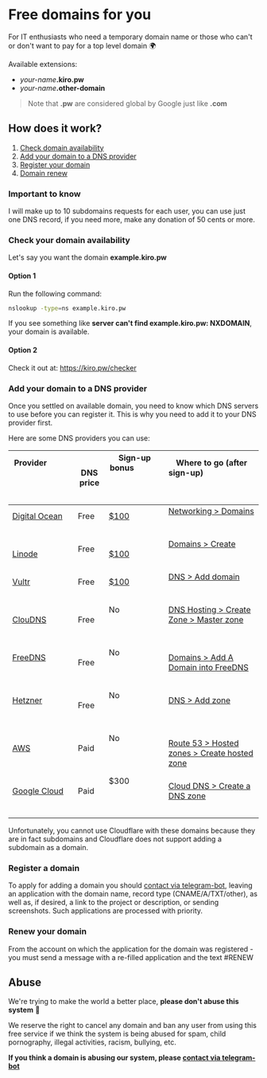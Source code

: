 # Free domains for you

For IT enthusiasts who need a temporary domain name or those who can't or don't want to pay for a top level domain 🌍

Available extensions:

- _your-name_**.kiro.pw**
- _your-name_**.other-domain**

> Note that **.pw** are considered global by Google just like **.com**

## How does it work?

1. [Check domain availability](#check-your-domain-availability)
2. [Add your domain to a DNS provider](#add-your-domain-to-a-dns-provider)
3. [Register your domain](#register-a-domain)
4. [Domain renew](#renew-your-domain)

### Important to know

I will make up to 10 subdomains requests for each user, you can use just one DNS record, if you need more, make any donation of 50 cents or more.

### Check your domain availability

Let's say you want the domain **example.kiro.pw**

#### Option 1

Run the following command:

```sh
nslookup -type=ns example.kiro.pw
```

If you see something like **server can't find example.kiro.pw: NXDOMAIN**, your domain is available.

#### Option 2

Check it out at: https://kiro.pw/checker

### Add your domain to a DNS provider

Once you settled on available domain, you need to know which DNS servers to use before you can register it. This is why you need to add it to your DNS provider first.

Here are some DNS providers you can use:

| Provider                                                                     | DNS price | Sign-up bonus                                                              | Where to go (after sign-up)                                                                                            |
| ---------------------------------------------------------------------------- | --------- | -------------------------------------------------------------------------- | ---------------------------------------------------------------------------------------------------------------------- |
| [Digital Ocean](https://m.do.co/)                              | Free      | [$100](https://m.do.co/)                                     | [Networking > Domains](https://cloud.digitalocean.com/networking/domains)                                              |
| [Linode](https://www.linode.com)  | Free      | [$100](https://www.linode.com/) | [Domains > Create](https://cloud.linode.com/domains/create)                                                            |
| [Vultr](https://www.vultr.com)                                  | Free      | [$100](https://www.vultr.com/)                                 | [DNS > Add domain](https://my.vultr.com/dns/)                                                                          |
| [ClouDNS](https://www.cloudns.net/)                            | Free      | No                                                                         | [DNS Hosting > Create Zone > Master zone](https://www.cloudns.net/main/)                                               |
| [FreeDNS](https://freedns.afraid.org)                                        | Free      | No                                                                         | [Domains > Add A Domain into FreeDNS](https://freedns.afraid.org/domain/add.php)                                       |
| [Hetzner](https://www.hetzner.com/)                                          | Free      | No                                                                         | [DNS > Add zone](https://dns.hetzner.com/add-zone)                                                                     |
| [AWS](https://aws.amazon.com/route53/pricing)                                | Paid      | No                                                                         | [Route 53 > Hosted zones > Create hosted zone](https://console.aws.amazon.com/route53/v2/hostedzones#CreateHostedZone) |
| [Google Cloud](https://cloud.google.com/dns/pricing)                         | Paid      | $300                                                                       | [Cloud DNS > Create a DNS zone](https://console.cloud.google.com/networking/dns/zones/~new)                            |

Unfortunately, you cannot use Cloudflare with these domains because they are in fact subdomains and Cloudflare does not support adding a subdomain as a domain.

### Register a domain

To apply for adding a domain you should [contact via telegram-bot](https://t.me/defaunbot), leaving an application with the domain name, record type (CNAME/A/TXT/other), as well as, if desired, a link to the project or description, or sending screenshots. Such applications are processed with priority.

### Renew your domain

From the account on which the application for the domain was registered - you must send a message with a re-filled application and the text #RENEW


## Abuse

We're trying to make the world a better place, **please don't abuse this system** 🙏

We reserve the right to cancel any domain and ban any user from using this free service if we think the system is being abused for spam, child pornography, illegal activities, racism, bullying, etc.

**If you think a domain is abusing our system, please [contact via telegram-bot](https://t.me/defaunbot)**

